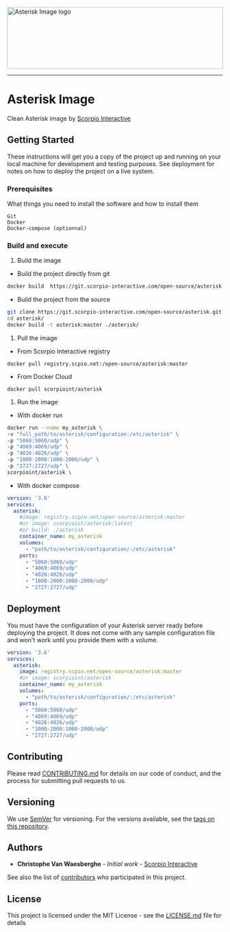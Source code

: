<img src="https://static.scorpio-interactive.com/md/logo/sorpioint-asterisk.svg" alt="Asterisk Image logo" width="100%" height="144">

___
# Asterisk Image
Clean Asterisk image by [Scorpio Interactive](https://www.scorpio-interactive.com)

## Getting Started

These instructions will get you a copy of the project up and running on your local machine for development and testing purposes. See deployment for notes on how to deploy the project on a live system.

### Prerequisites

What things you need to install the software and how to install them

```
Git
Docker
Docker-compose (optionnal)
```

### Build and execute

1. Build the image
  * Build the project directly from git
  ```bash
  docker build  https://git.scorpio-interactive.com/open-source/asterisk.git#master:asterisk -t  asterisk
  ```

  * Build the project from the source
  ```bash
  git clone https://git.scorpio-interactive.com/open-source/asterisk.git
  cd asterisk/
  docker build -t asterisk:master ./asterisk/
  ```

1. Pull the image

  * From Scorpio Interactive registry
  ```
  docker pull registry.scpio.net:/open-source/asterisk:master
  ```
  * From Docker Cloud
  ```
  docker pull scorpioint/asterisk
  ```


1. Run the image

  * With docker run

  ```bash
  docker run --name my_asterisk \
  -v "full_path/to/asterisk/configuration:/etc/asterisk" \
  -p "5060:5060/udp" \
  -p "4069:4069/udp" \
  -p "4026:4026/udp" \
  -p "1000-2000:1000-2000/udp" \
  -p "2727:2727/udp" \
  scorpioint/asterisk \
  ```

  * With docker compose

  ```yaml
  version: '3.6'
  services:
    asterisk:
      #image: registry.scpio.net/open-source/asterisk:master
      #or image: scorpioint/asterisk:latest
      #or build: ./asterisk
      container_name: my_asterisk
      volumes:
        - "path/to/asterisk/configuration/:/etc/asterisk"
      ports:
        - "5060:5060/udp"
        - "4069:4069/udp"
        - "4026:4026/udp"
        - "1000-2000:1000-2000/udp"
        - "2727:2727/udp"
  ```
## Deployment
You must have the configuration of your Asterisk server ready before deploying the project. It does not come with any sample configuration file and won't work until you provide them with a volume.

```yaml
version: '3.6'
services:
  asterisk:
    image: registry.scpio.net/open-source/asterisk:master
    #or image: scorpioint/asterisk
    container_name: my_asterisk
    volumes:
      - "path/to/asterisk/configuration/:/etc/asterisk"
    ports:
      - "5060:5060/udp"
      - "4069:4069/udp"
      - "4026:4026/udp"
      - "1000-2000:1000-2000/udp"
      - "2727:2727/udp"
```


## Contributing

Please read [CONTRIBUTING.md](CONTRIBUTION.md) for details on our code of conduct, and the process for submitting pull requests to us.

## Versioning

We use [SemVer](http://semver.org/) for versioning. For the versions available, see the [tags on this repository](https://git.scorpio-interactive.com/open-source/asterisk/tags).

## Authors

* **Christophe Van Waesberghe** - *Initial work* - [Scorpio Interactive](https://www.chrisv.be)

See also the list of [contributors](https://git.scorpio-interactive.com/open-source/asterisk/contributors) who participated in this project.

## License

This project is licensed under the MIT License - see the [LICENSE.md](LICENSE.md) file for details

